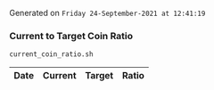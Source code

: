 Generated on `Friday 24-September-2021 at 12:41:19`

### Current to Target Coin Ratio
`current_coin_ratio.sh`

Date|Current|Target|Ratio
---|---|---|---
